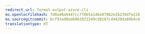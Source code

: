 ```yaml
---
redirect_url: format-output-azure-cli
ms.openlocfilehash: 7d0a48a9447cc7f865a14be078b2e2b239dfe226
ms.sourcegitcommit: bcf93ad8ed8802072249cd8187cd4420da89b4c6
translationtype: HT
---
```

